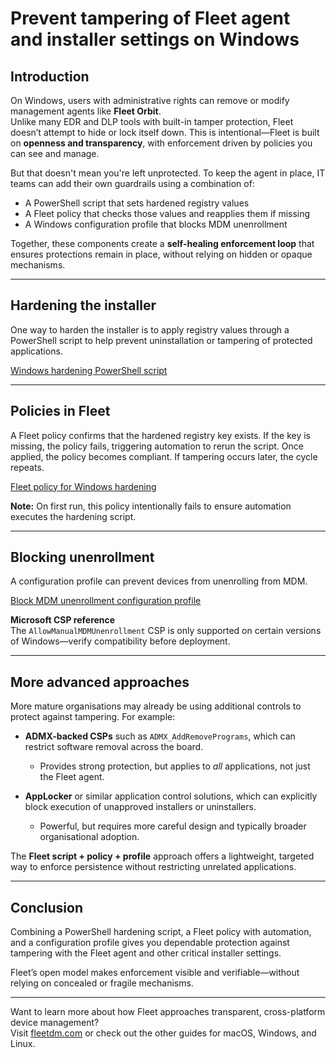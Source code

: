 # Prevent tampering of Fleet agent and installer settings on Windows

## Introduction
On Windows, users with administrative rights can remove or modify management agents like **Fleet Orbit**.  
Unlike many EDR and DLP tools with built-in tamper protection, Fleet doesn’t attempt to hide or lock itself down. This is intentional—Fleet is built on **openness and transparency**, with enforcement driven by policies you can see and manage.

But that doesn't mean you're left unprotected. To keep the agent in place, IT teams can add their own guardrails using a combination of:

- A PowerShell script that sets hardened registry values  
- A Fleet policy that checks those values and reapplies them if missing  
- A Windows configuration profile that blocks MDM unenrollment  

Together, these components create a **self-healing enforcement loop** that ensures protections remain in place, without relying on hidden or opaque mechanisms.

---

## Hardening the installer
One way to harden the installer is to apply registry values through a PowerShell script to help prevent uninstallation or tampering of protected applications.

[Windows hardening PowerShell script](https://github.com/fleetdm/fleet/blob/main/assets/scripts/windows-fleet-hardening.ps1)

---

## Policies in Fleet
A Fleet policy confirms that the hardened registry key exists. If the key is missing, the policy fails, triggering automation to rerun the script. Once applied, the policy becomes compliant. If tampering occurs later, the cycle repeats.

[Fleet policy for Windows hardening](https://github.com/fleetdm/fleet/blob/main/assets/policies/windows-fleet-hardening.policies.yml)

**Note:** On first run, this policy intentionally fails to ensure automation executes the hardening script.

---

## Blocking unenrollment
A configuration profile can prevent devices from unenrolling from MDM.

[Block MDM unenrollment configuration profile](https://github.com/fleetdm/fleet/blob/main/assets/configuration-profiles/BlockMDMUnenrollment.xml)

**Microsoft CSP reference**  
The `AllowManualMDMUnenrollment` CSP is only supported on certain versions of Windows—verify compatibility before deployment.

---

## More advanced approaches
More mature organisations may already be using additional controls to protect against tampering. For example:

- **ADMX-backed CSPs** such as `ADMX_AddRemovePrograms`, which can restrict software removal across the board.  
  - Provides strong protection, but applies to *all* applications, not just the Fleet agent.  

- **AppLocker** or similar application control solutions, which can explicitly block execution of unapproved installers or uninstallers.  
  - Powerful, but requires more careful design and typically broader organisational adoption.  

The **Fleet script + policy + profile** approach offers a lightweight, targeted way to enforce persistence without restricting unrelated applications.

---

## Conclusion
Combining a PowerShell hardening script, a Fleet policy with automation, and a configuration profile gives you dependable protection against tampering with the Fleet agent and other critical installer settings.

Fleet’s open model makes enforcement visible and verifiable—without relying on concealed or fragile mechanisms.

---

Want to learn more about how Fleet approaches transparent, cross-platform device management?  
Visit [fleetdm.com](https://fleetdm.com) or check out the other guides for macOS, Windows, and Linux.

<meta name="articleTitle" value="Prevent tampering of Fleet agent and installer settings on Windows.">
<meta name="authorFullName" value="Adam Baali">
<meta name="authorGitHubUsername" value="AdamBaali">
<meta name="category" value="articles">
<meta name="publishedOn" value="2025-08-29">
<meta name="description" value="On Windows, users with administrative rights can remove or modify management agents like **Fleet Orbit**.">
